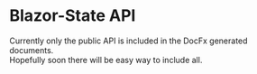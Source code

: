 # Blazor-State API
Currently only the public API is included in the DocFx generated documents.  
Hopefully soon there will be easy way to include all.
